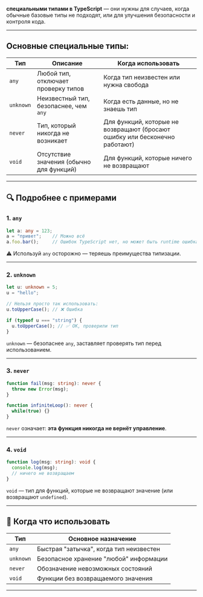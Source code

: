 **специальными типами в TypeScript** — они нужны для случаев, когда обычные базовые типы не подходят, или для улучшения безопасности и контроля кода.

---

## Основные специальные типы:

| Тип       | Описание                                 | Когда использовать                                                          |
| --------- | ---------------------------------------- | --------------------------------------------------------------------------- |
| `any`     | Любой тип, отключает проверку типов      | Когда тип неизвестен или нужна свобода                                      |
| `unknown` | Неизвестный тип, безопаснее, чем `any`   | Когда есть данные, но не знаешь тип                                         |
| `never`   | Тип, который никогда не возникает        | Для функций, которые не возвращают (бросают ошибку или бесконечно работают) |
| `void`    | Отсутствие значения (обычно для функций) | Для функций, которые ничего не возвращают                                   |

---

## 🔍 Подробнее с примерами

### 1. `any`

```ts
let a: any = 123;
a = "привет";    // Можно всё
a.foo.bar();     // Ошибок TypeScript нет, но может быть runtime ошибка
```

⚠️ Используй `any` осторожно — теряешь преимущества типизации.

---

### 2. `unknown`

```ts
let u: unknown = 5;
u = "hello"; 

// Нельзя просто так использовать:
u.toUpperCase(); // ❌ Ошибка

if (typeof u === "string") {
  u.toUpperCase(); // ✅ OK, проверили тип
}
```

`unknown` — безопаснее `any`, заставляет проверять тип перед использованием.

---

### 3. `never`

```ts
function fail(msg: string): never {
  throw new Error(msg);
}

function infiniteLoop(): never {
  while(true) {}
}
```

`never` означает: **эта функция никогда не вернёт управление**.

---

### 4. `void`

```ts
function log(msg: string): void {
  console.log(msg);
  // ничего не возвращаем
}
```

`void` — тип для функций, которые не возвращают значение (или возвращают `undefined`).

---

## 📌 Когда что использовать

| Тип       | Основное назначение                     |
| --------- | --------------------------------------- |
| `any`     | Быстрая "затычка", когда тип неизвестен |
| `unknown` | Безопасное хранение "любой" информации  |
| `never`   | Обозначение невозможных состояний       |
| `void`    | Функции без возвращаемого значения      |

---
